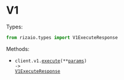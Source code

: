 # V1

Types:

```python
from rizaio.types import V1ExecuteResponse
```

Methods:

- <code title="post /v1/execute">client.v1.<a href="./src/rizaio/resources/v1.py">execute</a>(\*\*<a href="src/rizaio/types/v1_execute_params.py">params</a>) -> <a href="./src/rizaio/types/v1_execute_response.py">V1ExecuteResponse</a></code>
